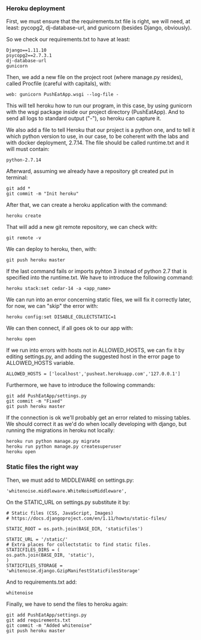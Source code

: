 ### Heroku deployment

First, we must ensure that the requirements.txt file is right, we will need, at least: pycopg2, dj-database-url, and gunicorn (besides Django, obviously).

So we check our requirements.txt to have at least:

    Django==1.11.10
    psycopg2==2.7.3.1
    dj-database-url
    gunicorn

Then, we add a new file on the project root (where manage.py resides), called Procfile (careful with capitals), with:

    web: gunicorn PushEatApp.wsgi --log-file -

This will tell heroku how to run our program, in this case, by using gunicorn with the wsgi package inside our project directory (PushEatApp). And to send all logs to standard output ("-"), so heroku can capture it.

We also add a file to tell Heroku that our project is a python one, and to tell it which python version to use, in our case, to be coherent with the labs and with docker deployment, 2.7.14. The file should be called runtime.txt and it will must contain:

    python-2.7.14

Afterward, assuming we already have a repository git created put in terminal:

    git add *
    git commit -m "Init heroku"

After that, we can create a heroku application with the command:

    heroku create

That will add a new git remote repository, we can check with:

    git remote -v
    
We can deploy to heroku, then, with:

    git push heroku master
    
If the last command fails or imports pyhton 3 instead of python 2.7 that is specified into the runtime.txt. We have to introduce the following command:
    
    heroku stack:set cedar-14 -a <app_name>
    
We can run into an error concerning static files, we will fix it correctly later, for now, we can "skip" the error with:

    heroku config:set DISABLE_COLLECTSTATIC=1

We can then connect, if all goes ok to our app with:

    heroku open

If we run into errors with hosts not in ALLOWED_HOSTS, we can fix it by editing settings.py, and adding the suggested host in the error page to ALLOWED_HOSTS variable.

    ALLOWED_HOSTS = ['localhost','pusheat.herokuapp.com','127.0.0.1']
    
Furthermore, we have to introduce the following commands:

    git add PushEatApp/settings.py
    git commit -m "Fixed"
    git push heroku master

If the connection is ok we'll probably get an error related to missing tables. We should correct it as we'd do when locally developing with django, but running the migrations in heroku not locally:

    heroku run python manage.py migrate
    heroku run python manage.py createsuperuser
    heroku open
    
 ### Static files the right way

Then, we must add to MIDDLEWARE on settings.py:

    'whitenoise.middleware.WhiteNoiseMiddleware',
    
On the STATIC_URL on settings.py substitute it by:

    # Static files (CSS, JavaScript, Images)
    # https://docs.djangoproject.com/en/1.11/howto/static-files/

    STATIC_ROOT = os.path.join(BASE_DIR, 'staticfiles')

    STATIC_URL = '/static/'
    # Extra places for collectstatic to find static files.
    STATICFILES_DIRS = (
    os.path.join(BASE_DIR, 'static'),
    )
    STATICFILES_STORAGE = 'whitenoise.django.GzipManifestStaticFilesStorage'

And to requirements.txt add:

    whitenoise

Finally, we have to send the files to heroku again:

    git add PushEatApp/settings.py
    git add requirements.txt
    git commit -m "Added whitenoise"
    git push heroku master


    

